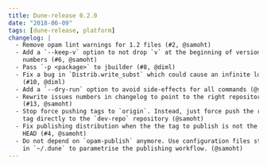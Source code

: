 ```yaml
---
title: Dune-release 0.2.0
date: "2018-06-09"
tags: [dune-release, platform]
changelog: |
  - Remove opam lint warnings for 1.2 files (#2, @samoht)
  - Add a `--keep-v` option to not drop `v` at the beginning of version
    numbers (#6, @samoht)
  - Pass `-p <package>` to jbuilder (#8, @diml)
  - Fix a bug in `Distrib.write_subst` which could cause an infinite loop
    (#10, @diml)
  - Add a `--dry-run` option to avoid side-effects for all commands (@samoht)
  - Rewrite issues numbers in changelog to point to the right repository
    (#13, @samoht)
  - Stop force pushing tags to `origin`. Instead, just force push the release
    tag directly to the `dev-repo` repository (@samoht)
  - Fix publishing distribution when the the tag to publish is not the repository
    HEAD (#4, @samoht)
  - Do not depend on `opam-publish` anymore. Use configuration files stored
    in `~/.dune` to parametrise the publishing workflow. (@samoht)
---
```

